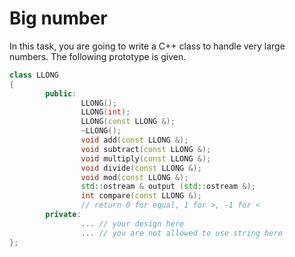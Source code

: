 Big number
===========

In this task, you are going to write a C++ class to handle very large numbers. The following prototype is given.
```cpp
class LLONG
{
        public:
                LLONG();
                LLONG(int);
                LLONG(const LLONG &);
                ~LLONG();
                void add(const LLONG &);
                void subtract(const LLONG &);
                void multiply(const LLONG &);
                void divide(const LLONG &);
                void mod(const LLONG &);
                std::ostream & output (std::ostream &);
                int compare(const LLONG &);
                // return 0 for equal, 1 for >, -1 for <
        private:
                ... // your design here
                ... // you are not allowed to use string here
};
```
